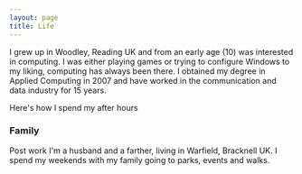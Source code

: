 ```yaml
---
layout: page
title: Life
---
```

I grew up in Woodley, Reading UK and from an early age (10) was interested in computing. I was either playing games or trying to configure Windows to my liking, computing has always been there. I obtained my degree in Applied Computing in 2007 and have worked in the communication and data industry for 15 years. 

Here's how I spend my after hours

### Family
Post work I'm a husband and a farther, living in Warfield, Bracknell UK. I spend my weekends with my family going to parks, events and walks. 

